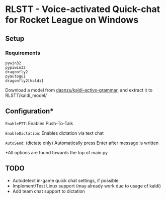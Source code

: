 # RLSTT - Voice-activated Quick-chat for Rocket League on Windows
## Setup

### Requirements
```
pywin32
pypiwin32
dragonfly2
pyautogui
dragonfly2[kaldi]
```
Download a model from [daanzu/kaldi-active-grammar](https://github.com/daanzu/kaldi-active-grammar/), and extract it to RLSTT/kaldi_model/

## Configuration*
`EnablePTT`: Enables Push-To-Talk

`EnableDictation`: Enables dictation via text chat

`AutoSend`: (dictate only) Automatically press Enter after message is written 

*All options are found towards the top of main.py

## TODO
* Autodetect in-game quick chat settings, if possible
* Implement/Test Linux support (may already work due to usage of kaldi)
* Add team chat support to dictation
